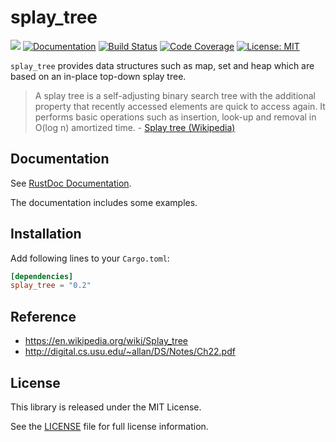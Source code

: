 splay_tree
==========

[![](http://meritbadge.herokuapp.com/splay_tree)](https://crates.io/crates/splay_tree)
[![Documentation](https://docs.rs/splay_tree/badge.svg)](https://docs.rs/splay_tree)
[![Build Status](https://travis-ci.org/sile/splay_tree.svg?branch=master)](https://travis-ci.org/sile/splay_tree)
[![Code Coverage](https://codecov.io/gh/sile/splay_tree/branch/master/graph/badge.svg)](https://codecov.io/gh/sile/splay_tree/branch/master)
[![License: MIT](https://img.shields.io/badge/license-MIT-blue.svg)](LICENSE)

`splay_tree` provides data structures such as map, set and heap which are based on an in-place top-down splay tree.

> A splay tree is a self-adjusting binary search tree with
> the additional property that recently accessed elements are quick to access again.
> It performs basic operations such as insertion, look-up and removal in O(log n) amortized time. - [Splay tree (Wikipedia)](https://en.wikipedia.org/wiki/Splay_tree)

Documentation
-------------

See [RustDoc Documentation](https://docs.rs/splay_tree/).

The documentation includes some examples.


Installation
------------

Add following lines to your `Cargo.toml`:

```toml
[dependencies]
splay_tree = "0.2"
```


Reference
---------

- https://en.wikipedia.org/wiki/Splay_tree
- http://digital.cs.usu.edu/~allan/DS/Notes/Ch22.pdf


License
-------

This library is released under the MIT License.

See the [LICENSE](LICENSE) file for full license information.
